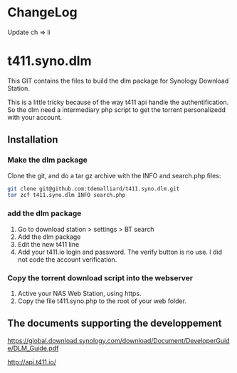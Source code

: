 # ChangeLog
Update ch => li


# t411.syno.dlm
This GIT contains the files to build the dlm package for Synology Download Station.


This is a little tricky because of the way t411 api handle the authentification. So the dlm need a intermediary php script to get the torrent personalizedd with your account.

## Installation

### Make the dlm package
Clone the git, and do a tar gz archive with the INFO and search.php files:
```bash
git clone git@github.com:tdemalliard/t411.syno.dlm.git
tar zcf t411.syno.dlm INFO search.php
```

### add the dlm package
1. Go to download station > settings > BT search
2. Add the dlm package
3. Edit the new t411 line
4. Add your t411.io login and password. The verify button is no use. I did not code the account verification.

### Copy the torrent download script into the webserver
1. Active your NAS Web Station, using https.
2. Copy the file t411.syno.php to the root of your web folder.


## The documents supporting the developpement
https://global.download.synology.com/download/Document/DeveloperGuide/DLM_Guide.pdf

http://api.t411.io/
